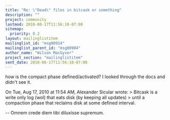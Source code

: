```yaml
---
title: "Re: \"Dead\" files in bitcask or something"
description: ""
project: community
lastmod: 2010-08-17T11:56:10-07:00
sitemap:
  priority: 0.2
layout: mailinglistitem
mailinglist_id: "msg00914"
mailinglist_parent_id: "msg00904"
author_name: "Wilson MacGyver"
project_section: "mailinglistitem"
sent_date: 2010-08-17T11:56:10-07:00
---
```



how is the compact phase defined/activated? I looked through the docs
and didn't see it.

On Tue, Aug 17, 2010 at 11:54 AM, Alexander Sicular  wrote:
&gt; Bitcask is a write only log (wol) that eats disk (by keeping all updates)
&gt; until a compaction phase that reclaims disk at some defined interval.


-- 
Omnem crede diem tibi diluxisse supremum.

